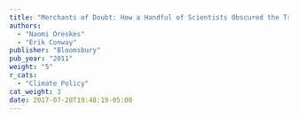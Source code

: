 ```yaml
---
title: "Merchants of Doubt: How a Handful of Scientists Obscured the Truth on Issues from Tobacco Smoke to Global Warming"
authors:
  - "Naomi Oreskes"
  - "Erik Conway"
publisher: "Bloomsbury"
pub_year: "2011"
weight: "5"
r_cats:
  - "Climate Policy"
cat_weight: 3
date: 2017-07-28T19:48:19-05:00
---
```

